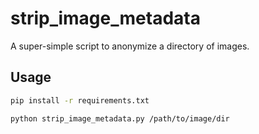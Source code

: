 # strip_image_metadata

A super-simple script to anonymize a directory of images.

## Usage

```bash
pip install -r requirements.txt

python strip_image_metadata.py /path/to/image/dir
```

